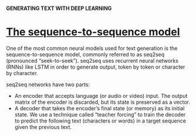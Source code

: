 #### GENERATING TEXT WITH DEEP LEARNING
# [The sequence-to-sequence model](https://www.codecademy.com/paths/build-chatbots-with-python/tracks/deep-learning-and-generative-chatbots/modules/deep-learning-for-nlp/lessons/generating-text-with-deep-learning/exercises/intro-to-seq-2-seq)
One of the most common neural models used for text generation is the sequence-to-sequence model, commonly referred to as seq2seq (pronounced “seek-to-seek”). seq2seq uses recurrent neural networks (RNNs) like LSTM in order to generate output, token by token or character by character.

seq2seq networks have two parts:
* An encoder that accepts language (or audio or video) input. The output matrix of the encoder is discarded, but its state is preserved as a vector.
* A decoder that takes the encoder’s final state (or memory) as its initial state. We use a technique called “teacher forcing” to train the decoder to predict the following text (characters or words) in a target sequence given the previous text.
